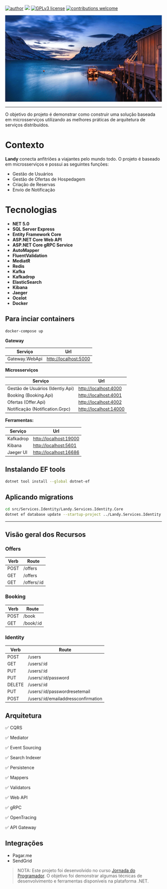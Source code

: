 
[![author](https://img.shields.io/badge/author-leocosta-blue.svg)](https://www.instagram.com/leoccosta) [![](https://img.shields.io/badge/csharp-9.0+-purple.svg)](https://dotnet.microsoft.com/) [![GPLv3 license](https://img.shields.io/badge/License-GPLv3-red.svg)](http://perso.crans.org/besson/LICENSE.html) [![contributions welcome](https://img.shields.io/badge/contributions-welcome-brightgreen.svg?style=flat)](https://github.com/leocosta/jornada-do-programador/issues)

![Comece a hospedar e conecte-se a viajantes do mundo todo.](./doc/images/cover.png)

---

O objetivo do projeto é demonstrar como construir uma solução baseada em microsserviços utilizando as melhores práticas de arquitetura de serviços distribuídos.

# Contexto

**Landy** conecta anfitriões a viajantes pelo mundo todo. O projeto é baseado em microsserviços e possui as seguintes funções:

- Gestão de Usuários
- Gestão de Ofertas de Hospedagem
- Criação de Reservas
- Envio de Notificação

# Tecnologias

- **NET 5.0**
- **SQL Server Express**
- **Entity Framework Core**
- **ASP.NET Core Web API**
- **ASP.NET Core gRPC Service**
- **AutoMapper**
- **FluentValidation**
- **MediatR**
- **Redis**
- **Kafka**
- **Kafkadrop**
- **ElasticSearch**
- **Kibana**
- **Jaeger**
- **Ocelot**
- **Docker**

## Para inciar containers

```bash
docker-compose up
```

**Gateway**

| Serviço        | Url                     |
|----------------|-------------------------|
| Gateway.WebApi | <http://localhost:5000> |

**Microsserviços**

| Serviço                          | Url                      |
|----------------------------------|--------------------------|
| Gestão de Usuários (Identiy.Api) | <http://localhost:4000>  |
| Booking (Booking.Api)            | <http://localhost:4001>  |
| Ofertas (Offer.Api)              | <http://localhost:4002>  |
| Notificação (Notification.Grpc)  | <http://localhost:14000> |


**Ferramentas:**

| Serviço   | Url                      |
|-----------|--------------------------|
| Kafkadrop | <http://localhost:19000> |
| Kibana    | <http://localhost:5601>  |
| Jaeger UI | <http://localhost:16686> |

## Instalando EF tools

```bash
dotnet tool install --global dotnet-ef
```

## Aplicando migrations

```bash
cd src/Services.Identity/Landy.Services.Identity.Core
dotnet ef database update --startup-project ../Landy.Services.Identity.Api --context IdentityDbContext
```

---

## Visão geral dos Recursos

### Offers

| Verb | Route       |
|------|-------------|
| POST | /offers     |
| GET  | /offers     |
| GET  | /offers/:id |

### Booking

| Verb | Route     |
|------|-----------|
| POST | /book     |
| GET  | /book/:id |

### Identity

| Verb   | Route                               |
|--------|-------------------------------------|
| POST   | /users                              |
| GET    | /users/:id                          |
| PUT    | /users/:id                          |
| PUT    | /users/:id/password                 |
| DELETE | /users/:id                          |
| PUT    | /users/:id/passwordresetemail       |
| POST   | /users/:id/emailaddressconfirmation |

## Arquitetura

✅  CQRS

✅  Mediator

✅  Event Sourcing

✅  Search Indexer

✅  Persistence

✅  Mappers

✅  Validators

✅  Web API

✅  gRPC

✅  OpenTracing

✅  API Gateway

## Integrações

- Pagar.me
- SendGrid

> NOTA: Este projeto foi desenvolvido no curso [Jornada do Programador](https://growiz.com.br/jornada-do-programador). O objetivo foi demonstrar algumas técnicas de desenvolvimento e ferramentas disponíveis na plataforma .NET.

